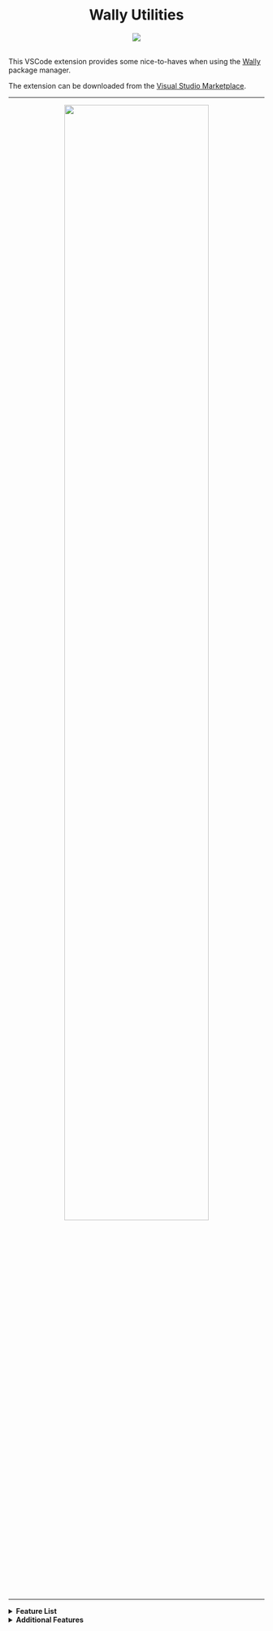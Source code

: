 <h1 align="center">Wally Utilities</h1>

<div align="center">
<img src="https://vsmarketplacebadge.apphb.com/version/filiptibell.wally-utilities.svg"/>
</div>

<br>

This VSCode extension provides some nice-to-haves when using the [Wally](https://wally.run) package manager.

The extension can be downloaded from the [Visual Studio Marketplace](https://marketplace.visualstudio.com/items?itemName=filiptibell.wally-utilities).

----

<div align="center">
<img
style="width: 75%; height: auto;"
src="assets/images/CodeCompletions.png"
/>
</div>

----

<details>
<summary><b>Feature List</b></summary>

* Autocomplete for dependencies.
* Information about dependencies on hover.
* Diagnostics for dependencies, including:
	- Incomplete dependency (Author / name / version is missing)
	- Invalid dependency (Author / name / version does not exist)
	- A newer version of a package is available

* Validation for `package` info fields / settings.
* User-friendly hints for errors like `Did you mean "x"`, wherever applicable.
* **(TODO)** Quick actions for fixing diagnostics.

</details>

<details>
<summary><b>Additional Features</b></summary>

* Fully supports any number of fallback registries, in addition to the [public registry](https://github.com/UpliftGames/wally-index).
* Adds the TOML language to the `wally.lock` file, giving it proper syntax highlighting.

</details>
